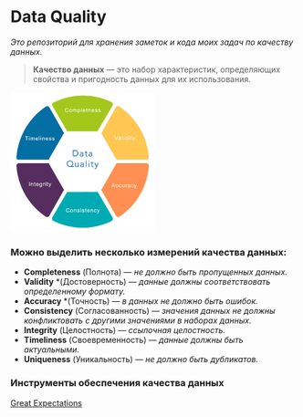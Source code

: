 # Data Quality
_Это репозиторий для хранения заметок и кода моих задач по качеству данных._

> **Качество данных** — это набор характеристик, определяющих свойства и пригодность данных для их использования.

<img src="data/data_quality.jpg" width="50%">

### Можно выделить несколько измерений качества данных:
- **Completeness** (Полнота) — *не должно быть пропущенных данных.*
- **Validity** *(Достоверность) — *данные должны соответствовать определенному формату.*
- **Accuracy** *(Точность) — *в данных не должно быть ошибок.*
- **Consistency** (Согласованность) — *значения данных не должны конфликтовать с другими значениями в наборах данных.*
- **Integrity** (Целостность) — *ссылочная целостность.*
- **Timeliness** (Своевременность) — *данные должны быть актуальными.*
- **Uniqueness** (Уникальность) — *не должно быть дубликатов.*

### Инструменты обеспечения качества данных
[Great Expectations](great_expectations/readme.md)